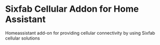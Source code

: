 # Sixfab Cellular Addon for Home Assistant
Homeassistant add-on for providing cellular connectivity by using Sixfab cellular solutions
